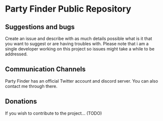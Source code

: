 # Party Finder Public Repository

## Suggestions and bugs

Create an issue and describe with as much details possible what is it that you want to suggest or are having troubles with. Please note that i am a single developer working on this project so issues might take a while to be addressed.

## Communication Channels

Party Finder has an official Twitter account and discord server. You can also contact me through there.

## Donations

If you wish to contribute to the project... (TODO)
